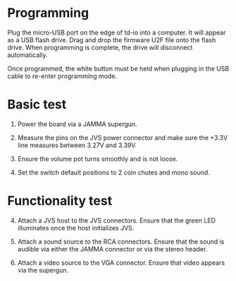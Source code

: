 # Programming

Plug the micro-USB port on the edge of td-io into a computer. It will appear as a USB flash drive. Drag and drop the firmware U2F file onto the flash drive. When programming is complete, the drive will disconnect automatically.

Once programmed, the white button must be held when plugging in the USB cable to re-enter programming mode.

# Basic test

1. Power the board via a JAMMA supergun.

2. Measure the pins on the JVS power connector and make sure the +3.3V line measures between 3.27V and 3.39V.

3. Ensure the volume pot turns smoothly and is not loose.

4. Set the switch default positions to 2 coin chutes and mono sound.

# Functionality test

4. Attach a JVS host to the JVS connectors. Ensure that the green LED illuminates once the host initializes JVS.

5. Attach a sound source to the RCA connectors. Ensure that the sound is audible via either the JAMMA connector or via the stereo header.

6. Attach a video source to the VGA connector. Ensure that video appears via the supergun.

